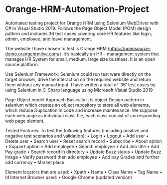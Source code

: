# Orange-HRM-Automation-Project
Automated testing project for Orange HRM using Selenium WebDriver with C# in Visual Studio 2019. Follows the Page Object Model (POM) design pattern and includes 36 test cases covering core HR features like login, admin, employee, and leave management.

The website I have chosen to test is Orange HRM (https://opensource-demo.orangehrmlive.com/) .It’s basically an HR – management system that manages HR System for small, medium, large size business. It is an open source platform.

 Use Selenium Framework:
                                  Selenium could run test ware directly on the target browser, drive the interaction on the required website and return them without any manual input.
I have written a total of ‘36’ test cases by using Selenium in C-Sharp language using Microsoft Visual Studio 2019

Page Object model Approach 
	Basically it is object Design pattern in selenium which creates an object repository to store all web elements, which reduce Duplication in code and increase maintenance.
We suppose each web page as individual class file, each class consist of corresponding web page element.

Tested Features:
To test the following features (including positive and negative test scenarios and validation):
•	Login
•	Logout
•	Add user
•	Delete user
•	Search user
•	Reset search record 
•	Subscribe
•	About option
•	Support option
•	Add employee
•	Search employee
•	Add Job title
•	Add Pay grade
•	Search record in directory
•	Update Buzz status
•	Update Buzz Image
•	Verify password then add employee
•	Add pay Grades and further add currency
•	Market place

Element locators that are used:
•	Xpath
•	Name
•	Class Name
•	Tag Name
•	Id
Internet Browser used:
•	Google Chrome (updated version)



